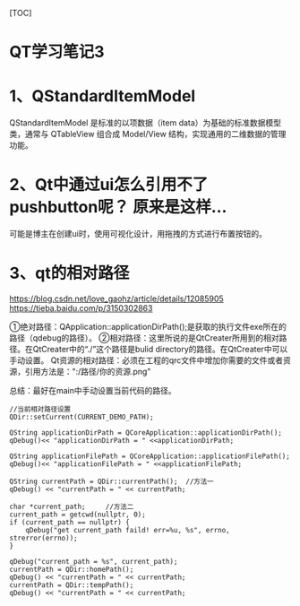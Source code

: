 
[TOC]
# QT学习笔记3

# 1、QStandardItemModel 

QStandardItemModel 是标准的以项数据（item data）为基础的标准数据模型类，通常与 QTableView 组合成 Model/View 结构，实现通用的二维数据的管理功能。 

# 2、Qt中通过ui怎么引用不了pushbutton呢？ 原来是这样…
可能是博主在创建ui时，使用可视化设计，用拖拽的方式进行布置按钮的。

# 3、qt的相对路径
https://blog.csdn.net/love_gaohz/article/details/12085905
https://tieba.baidu.com/p/3150302863

①绝对路径：QApplication::applicationDirPath();是获取的执行文件exe所在的路径（qdebug的路径）。
②相对路径：这里所说的是QtCreater所用到的相对路径。在QtCreater中的“./”这个路径是bulid directory的路径。在QtCreater中可以手动设置。
Qt资源的相对路径：必须在工程的qrc文件中增加你需要的文件或者资源，引用方法是：":/路径/你的资源.png"

总结：最好在main中手动设置当前代码的路径。

```
//当前相对路径设置
QDir::setCurrent(CURRENT_DEMO_PATH);

QString applicationDirPath = QCoreApplication::applicationDirPath();
qDebug()<< "applicationDirPath = " <<applicationDirPath;

QString applicationFilePath = QCoreApplication::applicationFilePath();
qDebug()<< "applicationFilePath = " <<applicationFilePath;

QString currentPath = QDir::currentPath();  //方法一
qDebug() << "currentPath = " << currentPath;

char *current_path;     //方法二
current_path = getcwd(nullptr, 0);
if (current_path == nullptr) {
	qDebug("get current_path faild! err=%u, %s", errno, strerror(errno));
}

qDebug("current_path = %s", current_path);
currentPath = QDir::homePath();
qDebug() << "currentPath = " << currentPath;
currentPath = QDir::tempPath();
qDebug() << "currentPath = " << currentPath;
```









